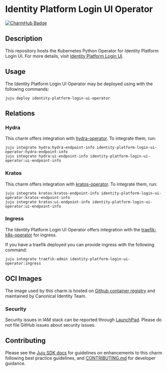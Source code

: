 # Identity Platform Login UI Operator

[![CharmHub Badge](https://charmhub.io/identity-platform-login-ui-operator/badge.svg)](https://charmhub.io/identity-platform-login-ui-operator)

## Description

This repository hosts the Kubernetes Python Operator for Identity Platform Login UI.
For more details, visit [Identity Platform Login UI](https://github.com/canonical/identity-platform-login-ui).

## Usage

The Identity Platform Login UI Operator may be deployed using with the following commands:

```console
juju deploy identity-platform-login-ui-operator
```

## Relations

### Hydra

This charm offers integration with [hydra-operator](https://github.com/canonical/hydra-operator). To integrate them, run:

```console
juju integrate hydra:hydra-endpoint-info identity-platform-login-ui-operator:hydra-endpoint-info
juju integrate hydra:ui-endpoint-info identity-platform-login-ui-operator:ui-endpoint-info
```

### Kratos

This charm offers integration with [kratos-operator](https://github.com/canonical/kratos-operator). To integrate them, run:

```console
juju integrate kratos:kratos-endpoint-info identity-platform-login-ui-operator:kratos-endpoint-info
juju integrate kratos:ui-endpoint-info identity-platform-login-ui-operator:ui-endpoint-info
```

### Ingress

The Identity Platform Login UI Operator offers integration with the [traefik-k8s-operator](https://github.com/canonical/traefik-k8s-operator) for ingress.

If you have a traefik deployed you can provide ingress with the following command:
```console
juju integrate traefik-admin identity-platform-login-ui-operator:ingress
```

## OCI Images

The image used by this charm is hosted on [Github container registry](ghcr.io/canonical/identity-platform-login-ui) and maintained by Canonical Identity Team.

### Security
Security issues in IAM stack can be reported through [LaunchPad](https://wiki.ubuntu.com/DebuggingSecurity#How%20to%20File). Please do not file GitHub issues about security issues.

## Contributing

Please see the [Juju SDK docs](https://juju.is/docs/sdk) for guidelines on enhancements to this charm following best practice guidelines, and [CONTRIBUTING.md](https://github.com/canonical/identity-platform-login-ui-operator) for developer guidance.
